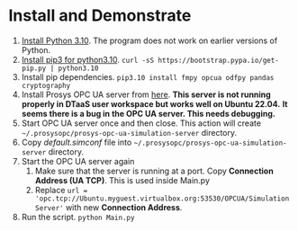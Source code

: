 # Install and Demonstrate

1. [Install Python 3.10](https://computingforgeeks.com/how-to-install-python-on-ubuntu-linux-system/).
   The program does not work on earlier versions of Python.
1. [Install pip3 for python3.10](https://stackoverflow.com/questions/69503329/pip-is-not-working-for-python-3-10-on-ubuntu/).
   `curl -sS https://bootstrap.pypa.io/get-pip.py | python3.10`
1. Install pip dependencies. `pip3.10 install fmpy opcua odfpy pandas cryptography`
1. Install Prosys OPC UA server from
   [here](https://www.prosysopc.com/opcua/apps/JavaServer/dist/5.4.6-148/prosys-opc-ua-simulation-server-linux-x64-5.4.6-148.sh). **This server is not running properly in DTaaS user workspace but works well on Ubuntu 22.04.**
   **It seems there is a bug in the OPC UA server. This needs debugging.**
1. Start OPC UA server once and then close. This action will create
   `~/.prosysopc/prosys-opc-ua-simulation-server` directory.
1. Copy _default.simconf_ file into
   `~/.prosysopc/prosys-opc-ua-simulation-server` directory.
2. Start the OPC UA server again
    1. Make sure that the server is running at a port. Copy
       **Connection Address (UA TCP)**. This is used inside Main.py
    2. Replace
       `url = 'opc.tcp://Ubuntu.myguest.virtualbox.org:53530/OPCUA/SimulationServer'`
       with new **Connection Address**.
3. Run the script.
   `python Main.py`

